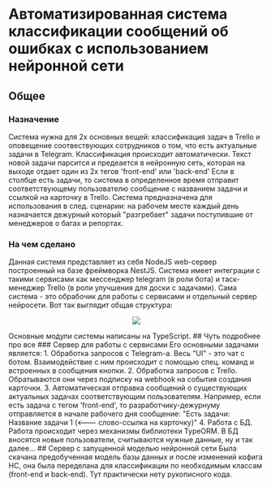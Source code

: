 # Автоматизированная система классификации сообщений об ошибках с использованием нейронной сети
## Общее
### Назначение
Система нужна для 2х основных вещей: классификация задач в Trello и оповещение соотвествующих сотрудников о том, что есть актуальные задачи в Telegram.
Классификация происходит автоматически. Текст новой задачи парсится и предеается в нейронную сеть, которая на выходе отдает один из 2х тегов 'front-end' или 'back-end'
Если в столбце есть задачи, то система в определенное время отправит соответствующему пользователю сообщение с названием задачи и ссылкой на карточку в Trello.
Система предназначена для использования в след. сценарии: на рабочем месте каждый день назначается дежурный который "разгребает" задачи поступившие от менеджеров о багах и репортах.
### На чем сделано
Данная системя представляет из себя NodeJS web-сервер построенный на базе фреймворка NestJS. Система имеет интеграции с такими сервисами как мессенджер telegram (в роли бота) и таск-менеджер Trello (в роли улучшения для доски с задачами). Сама система - это обрабочик для работы с сервисами и отдельный сервер нейросети.
Вот так выглядит общая структура:
<p align="center">
  <img src="https://lh3.googleusercontent.com/6AC1yJ7rbZr6dIDpcuBWAs5LK6vIBW_XHlGT_8vx87FuH14w4jj92iVTUUcZ3myik59s7WzSemBuqkdEeSzX0zJiGItF2qUVy-D-TORUpbWMeNtSLGOnnW8S_4MEZCRcyvJ4GQHLNrbW0hqW1qsdXW4c_ZYqK8hnTkgt36prDHDNgJWW4li0exo2wciRWhGiawM_hY6oR8I0oAWr7hN6b50hTJAcJ0Iqr3LeHcQsEF9_uMVhY5gDU6Ex3AM8QDYyAXdIV1VM2dg7zmhdnMoWKNwIjcEoOEXeOyVHvQEQIaPqizL_pfDEuSYfC2wMG09lLyDxxmRMetzRqczN7-qJcygYiXLRAi3xYFU07DxnvKAqepOo4U47UTtzUFNlvmL7ZMYIqiHZQX73yNqf412Vroyc3AmJVMEldNF1oLYaiPtZOqNn4Pj8UQG1tNPtY0NWtfi1GUxOO4Va0UyyH2RQoab4XkXkMfKwzExEMWFo5cU2_gEt6Ocw2kQX2yy7Gpr5qXvbK1p0_JlYLmJ4N9UowQAiyAmxuLOdSWHKxmyfxp9tJVp2q_FSW9He8sYwOehhCQlSeAOWiNEqNcb5iar0kfZ3oX--l0yEW5zsBZW4YSlF2nQ60-rXcJq5d04CbIv4sDJLbapVtmTyU6rlyNreqDgrxDBIlQ7NwPlCiJWyVa-s12NusGLR3bHq8px-EQ=w600-h455-no?authuser=0"/>
</p>
Основные модули системы написаны на TypeScript. 
## Чуть подробнее про все
### Сервер для работы с сервисами 
Его основными задачами является:
1. Обработка запросов с Telegram-а. Весь "UI" - это чат с ботом. Взаимодействие с ним происходит с помощью спец. команд и встроенных в сообщения кнопки. 
2. Обработка запросов с Trello. Обратываются они через подписку на webhook на события создания карточки.
3. Автоматическая отправка сообщений о существующих актуальных задачах соответствующим пользователям. Например, если есть задача с тегом 'front-end', то разработчику-дежурнуму отправляется в начале рабочего дня сообщение: "Есть задачи: Название задачи 1 (<--- слово-ссылка на карточку)" 
4. Работа с БД. Работа происходит через механизмы библиотеки TypeORM. В БД вносятся новые пользователи, считываются нужные данные, ну и так далее...
## Сервер с запущенной моделью нейронной сети
Была скачана предобученная модель базы данных и после изменений кофига НС, она была переделана для классификации по необходимым классам (front-end и back-end). Тут практически нету рукописного кода.
